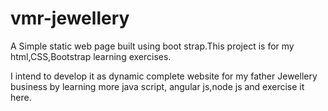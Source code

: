 # vmr-jewellery
A Simple static web page built using boot strap.This project is for my html,CSS,Bootstrap learning exercises.

I intend to develop it as dynamic complete website for my father Jewellery business by learning more java script, angular js,node js and exercise it here.
